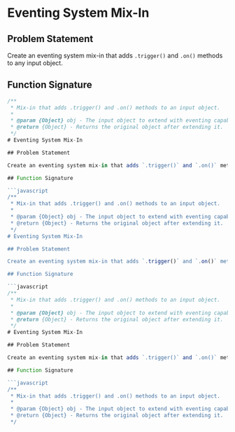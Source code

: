 # Eventing System Mix-In

## Problem Statement

Create an eventing system mix-in that adds `.trigger()` and `.on()` methods to any input object.

## Function Signature

```javascript
/**
 * Mix-in that adds .trigger() and .on() methods to an input object.
 *
 * @param {Object} obj - The input object to extend with eventing capabilities.
 * @return {Object} - Returns the original object after extending it.
 */
# Eventing System Mix-In

## Problem Statement

Create an eventing system mix-in that adds `.trigger()` and `.on()` methods to any input object.

## Function Signature

```javascript
/**
 * Mix-in that adds .trigger() and .on() methods to an input object.
 *
 * @param {Object} obj - The input object to extend with eventing capabilities.
 * @return {Object} - Returns the original object after extending it.
 */
# Eventing System Mix-In

## Problem Statement

Create an eventing system mix-in that adds `.trigger()` and `.on()` methods to any input object.

## Function Signature

```javascript
/**
 * Mix-in that adds .trigger() and .on() methods to an input object.
 *
 * @param {Object} obj - The input object to extend with eventing capabilities.
 * @return {Object} - Returns the original object after extending it.
 */
# Eventing System Mix-In

## Problem Statement

Create an eventing system mix-in that adds `.trigger()` and `.on()` methods to any input object.

## Function Signature

```javascript
/**
 * Mix-in that adds .trigger() and .on() methods to an input object.
 *
 * @param {Object} obj - The input object to extend with eventing capabilities.
 * @return {Object} - Returns the original object after extending it.
 */

